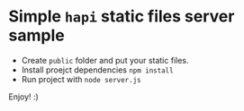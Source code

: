 # Simple `hapi` static files server sample
- Create `public` folder and put your static files.
- Install proejct dependencies `npm install`
- Run project with `node server.js`

Enjoy! :)